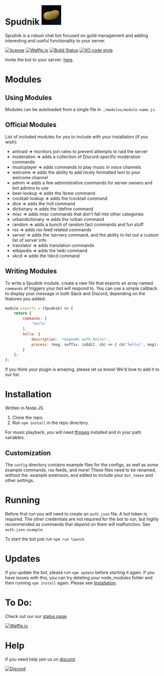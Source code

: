 
# Spudnik ![Spudnik!](./Spudnik_icon.png?raw=true)
Spudnik is a robust chat bot focused on guild management and adding interesting and useful functionality to your server.

[![license](https://img.shields.io/github/license/richardson-media-house/Spudnik.svg?style=flat-square&colorB=00aaff)](https://github.com/richardson-media-house/Spudnik) [![Waffle.io](https://badge.waffle.io/Richardson-Media-House/Spudnik.svg?columns=all&style=flat-square)](https://waffle.io/richardson-media-house/Spudnik) [![Build Status](https://img.shields.io/travis/Richardson-Media-House/Spudnik.svg?style=flat-square)](https://github.com/richardson-media-house/Spudnik) [![XO code style](https://img.shields.io/badge/code_style-XO-000000.svg?style=flat-square)](https://github.com/sindresorhus/xo)

Invite the bot to your server: [here](https://discordapp.com/oauth2/authorize?client_id=398591330806398989&scope=bot&permissions=66186303).

# Modules

## Using Modules

Modules can be autoloaded from a single file in `./modules/module-name.js`.

## Official Modules
List of included modules for you to include with your installation (if you wish):

- antiraid => monitors join rates to prevent attempts to raid the server
- moderation => adds a collection of Discord-specific moderation commands
- musicplayer => adds commands to play music in voice channels
- welcome => adds the ability to add nicely formatted text to your welcome channel
- admin => adds a few administrative commands for server owners and bot admins to use
- beer-lookup => adds the !brew command
- cocktail-lookup => adds the !cocktail command
- dice => adds the !roll command
- dictionary => adds the !define command
- misc => adds misc commands that don't fall into other categories
- urbandictionary => adds the !urban command
- random => adds a bunch of random fact commands and fun stuff
- rss => adds rss feed related commands
- server => adds the !servers command, and the ability to list out a custom list of server info
- translator => adds translation commands
- wikipedia => adds the !wiki command
- xkcd => adds the !xkcd command

## Writing Modules
To write a Spudnik module, create a new file that exports an array named `commands` of triggers your bot will respond to. You can use a simple callback to display your message in both Slack and Discord, depending on the features you added:

```js
module.exports = (Spudnik) => {
	return {
		commands: [
			'hello'
		],
		hello: {
			description: 'responds with hello!',
			process: (msg, suffix, isEdit, cb) => { cb('hello!', msg); }
		}
	};
};
```

If you think your plugin is amazing, please let us know! We'd love to add it to our list.

# Installation

Written in Node.JS.

1. Clone the repo.
2. Run `npm install` in the repo directory.

For music playback, you will need [ffmpeg](https://www.ffmpeg.org/download.html) installed and in your path variables.

## Customization
The `config` directory contains example files for the configs, as well as some example commands, rss feeds, and more! These files need to be renamed, without the .example extension, and edited to include your `bot_token` and other settings.

# Running
Before first run you will need to create an `auth.json` file. A bot token is required. The other credentials are not required for the bot to run, but highly recommended as commands that depend on them will malfunction. See `auth.json.example`.

To start the bot just run
`npm run launch`.

# Updates
If you update the bot, please run `npm update` before starting it again. If you have
issues with this, you can try deleting your node_modules folder and then running
`npm install` again. Please see [Installation](#Installation).

# To Do:
Check out our our [status page](https://waffle.io/richardson-media-house/Spudnik).

[![Waffle.io](https://badge.waffle.io/Richardson-Media-House/Spudnik.svg?columns=all&style=flat-square)](https://waffle.io/richardson-media-house/Spudnik)

# Help
If you need help join us on [discord](https://discord.gg/A8a2yeP).

[![Discord](https://img.shields.io/discord/294483428651302924.svg?style=flat-square)](https://discord.gg/A8a2yeP)
